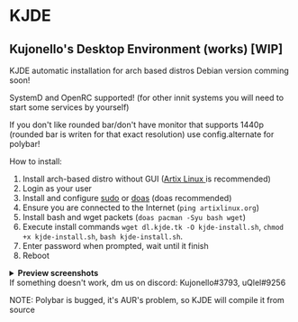 # KJDE
## Kujonello's Desktop Environment (works) [WIP]

KJDE automatic installation for arch based distros
Debian version comming soon!

SystemD and OpenRC supported! (for other innit systems you will need to start some services by yourself)

If you don't like rounded bar/don't have monitor that supports 1440p (rounded bar is writen for that exact resolution) use config.alternate for polybar!

How to install:
1.  Install arch-based distro without GUI (<a href="https://artixlinux.org">Artix Linux </a> is recommended)
2.   Login as your user
3. Install and configure [sudo](https://wiki.archlinux.org/title/Sudo) </a> or [doas](https://wiki.archlinux.org/title/Doas) (doas recommended)
4. Ensure you are connected to the Internet (`ping artixlinux.org`)
5. Install bash and wget packets (`doas pacman -Syu bash wget`)
6. Execute install commands `wget dl.kjde.tk -O kjde-install.sh`, `chmod +x kjde-install.sh`, `bash kjde-install.sh`.
7. Enter password when prompted, wait until it finish
8. Reboot

<details> <summary> <b> Preview screenshots </b> </summary>

![preview](preview.png)
![preview2](preview2.png)
![previe3](preview3.png)
![previe4](preview4.png)
![previe5](preview5.png)
![previe6](preview6.png)
![previe7](preview7.png)
  
</details>
If something doesn't work, dm us on discord:
Kujonello#3793,
uQlel#9256

NOTE: Polybar is bugged, it's AUR's problem, so KJDE will compile it from source 
